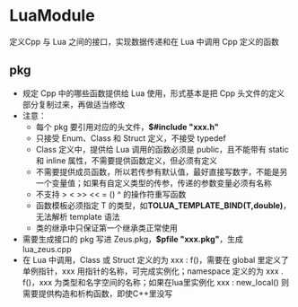 # LuaModule

定义Cpp 与 Lua 之间的接口，实现数据传递和在 Lua 中调用 Cpp 定义的函数

## pkg

- 规定 Cpp 中的哪些函数提供给 Lua 使用，形式基本是把 Cpp 头文件的定义部分复制过来，再做适当修改
- 注意：
    - 每个 pkg 要引用对应的头文件，**$#include "xxx.h"**
    - 只接受 Enum、Class 和 Struct 定义，不接受 typedef 
    - Class 定义中，提供给 Lua 调用的函数必须是 public，且不能带有 static 和 inline 属性，不需要提供函数定义，但必须有定义
    - 不需要提供成员函数，所以若传参有默认值，最好直接写数字，不能是另一个变量值；如果有自定义类型的传参，传递的参数变量必须有名称
    - 不支持 > < >> << = () ^ 的操作符重写函数
    - 函数模板必须指定 T 的类型，如**TOLUA_TEMPLATE_BIND(T,double)**，无法解析 template 语法
    - 类的继承中只保证第一个继承类正常使用
- 需要生成接口的 pkg 写进 Zeus.pkg，**$pfile "xxx.pkg"**，生成 lua_zeus.cpp
- 在 Lua 中调用，Class 或 Struct 定义的为 xxx : f()，需要在 global 里定义了单例指针，xxx 用指针的名称，可完成实例化；namespace 定义的为 xxx . f()，xxx 为类型和名字空间的名称；如果在lua里实例化 xxx : new_local() 则需要提供构造和析构函数，即使C++里没写
